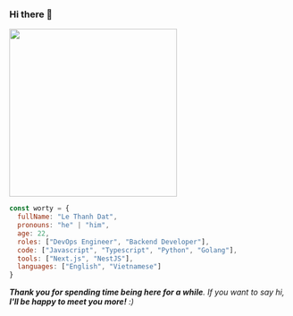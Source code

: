 ### Hi there 👋

<img style="height: 300px;" src="https://pm1.aminoapps.com/7659/11ffef8ba6b3ff58393e3ebdfc597eb96f5478d0r1-1280-720v2_uhq.jpg"/>

```javascript
const worty = {
  fullName: "Le Thanh Dat",
  pronouns: "he" | "him",
  age: 22,
  roles: ["DevOps Engineer", "Backend Developer"],
  code: ["Javascript", "Typescript", "Python", "Golang"],
  tools: ["Next.js", "NestJS"],
  languages: ["English", "Vietnamese"]
}
```

<em><b>Thank you for spending time being here for a while</b>. If you want to say hi, <b>I'll be happy to meet you more!</b> :)</em>


